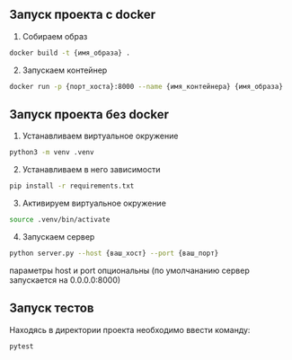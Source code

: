 ## Запуск проекта с docker
1. Собираем образ
```sh
docker build -t {имя_образа} .
```
2. Запускаем контейнер
```sh
docker run -p {порт_хоста}:8000 --name {имя_контейнера} {имя_образа}
```
## Запуск проекта без docker
1. Устанавливаем виртуальное окружение
```sh
python3 -m venv .venv
```
2. Устанавливаем в него зависимости
```sh
pip install -r requirements.txt
```
3. Активируем виртуальное окружение
```sh
source .venv/bin/activate
```
4. Запускаем сервер
```sh
python server.py --host {ваш_хост} --port {ваш_порт}
```
параметры host и port опциональны (по умолчананию сервер запускается на 0.0.0.0:8000)
## Запуск тестов
Находясь в директории проекта необходимо ввести команду:
```sh
pytest
```
